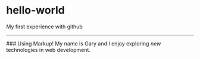# hello-world
My first experience with github
<hr>
### Using Markup!
My name is Gary and I enjoy exploring <em>new</em> technologies in web development. 
